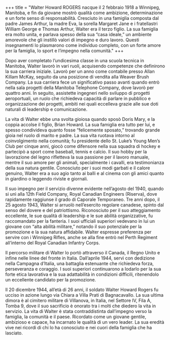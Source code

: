 +++
title = "Walter Howard ROGERS nacque il 2 febbraio 1918 a Winnipeg, Manitoba, e fin da giovane mostrò qualità come ambizione, determinazione e un forte senso di responsabilità. Cresciuto in una famiglia composta dal padre James Arthur, la madre Eva, la sorella Margaret Jane e i fratellastri William George e Thomas Arthur, Walter era il terzo figlio. La sua famiglia era molto unita, e parlava spesso della sua “casa ideale,” un ambiente amorevole che gli instillò valori di impegno e duro lavoro. Questi insegnamenti lo plasmarono come individuo completo, con un forte amore per la famiglia, lo sport e l’impegno nella comunità."
+++


Dopo aver completato l’undicesima classe in una scuola tecnica in Manitoba, Walter lavorò in vari ruoli, acquisendo competenze che definirono la sua carriera iniziale. Lavorò per un anno come contabile presso Allan Killam McKay, seguito da una posizione di vendita alla Weaver Brush Company. La sua carriera fece un significativo passo avanti quando entrò nella sala progetti della Manitoba Telephone Company, dove lavorò per quattro anni. In seguito, assistette ingegneri nello sviluppo di progetti aeroportuali, un ruolo che richiedeva capacità di parlare in pubblico e organizzazione dei progetti, ambiti nei quali eccelleva grazie alle sue doti naturali di leadership e comunicazione.

La vita di Walter ebbe una svolta gioiosa quando sposò Doris Mary, e la coppia accolse il figlio, Brian Howard. La sua famiglia era tutto per lui, e spesso condivideva quanto fosse “felicemente sposato,” trovando grande gioia nel ruolo di marito e padre. La sua vita ruotava intorno al coinvolgimento nella comunità; fu presidente dello St. Luke’s Young Men’s Club per cinque anni, giocò come difensore nella sua squadra di hockey e partecipò a sport come baseball, tennis e calcio. Il suo hobby per la lavorazione del legno rifletteva la sua passione per il lavoro manuale, mentre il suo amore per gli animali, specialmente i cavalli, era testimonianza della sua natura gentile. Conosciuto per i suoi modi garbati e il calore genuino, Walter era a suo agio tanto ai balli e al cinema con gli amici quanto in giardino o leggendo riviste e giornali.

Il suo impegno per il servizio divenne evidente nell’agosto del 1940, quando si unì alla 12th Field Company, Royal Canadian Engineers (Riserva), dove rapidamente raggiunse il grado di Caporale Temporaneo. Tre anni dopo, il 25 agosto 1943, Walter si arruolò nell’esercito regolare canadese, spinto dal senso del dovere e del patriottismo. Riconosciuto per il suo atteggiamento eccellente, le sue qualità di leadership e le sue abilità organizzative, fu raccomandato per la fanteria. I suoi ufficiali superiori vedevano in lui un giovane con “alta abilità militare,” notando il suo potenziale per la promozione e la sua natura affidabile. Walter espresse preferenza per servire con i Winnipeg Rifles, anche se alla fine entrò nel Perth Regiment all’interno del Royal Canadian Infantry Corps.

Il percorso militare di Walter lo portò attraverso il Canada, il Regno Unito e infine nelle linee del fronte in Italia. 
Dall’aprile 1944, servì con dedizione nella Campagna d’Italia, una battaglia estenuante che richiedeva forza, perseveranza e coraggio. I suoi superiori continuarono a lodarlo per la sua forte etica lavorativa e la sua adattabilità in condizioni difficili, ritenendolo un eccellente candidato per la promozione.

Il 20 dicembre 1944, all’età di 26 anni, il soldato Walter Howard Rogers fu ucciso in azione lungo via Chiara a Villa Prati di Bagnacavallo. 
La sua ultima dimora è al cimitero militare di Villanova, in Italia, nel Settore IV, Fila A, Tomba 9, dove il suo sacrificio è onorato tra i molti che diedero la vita in servizio. La vita di Walter è stata contraddistinta dall’impegno verso la famiglia, la comunità e il paese. Ricordato come un giovane gentile, ambizioso e capace, ha incarnato le qualità di un vero leader. La sua eredità vive nei ricordi di chi lo ha conosciuto e nei cuori della famiglia che ha lasciato.
